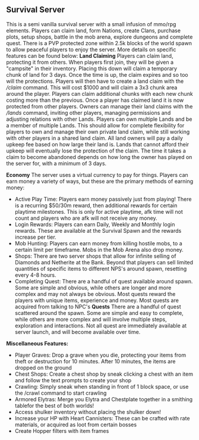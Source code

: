 ## Survival Server
This is a semi vanilla survival server with a small infusion of mmo/rpg elements. Players can claim land, form Nations, create Clans, purchase plots, setup shops, battle in the mob arena, explore dungeons and complete quest. There is a PVP protected zone within 2.5k blocks of the world spawn to allow peaceful players to enjoy the server. More details on specific features can be found below:
**Land Claiming**
Players can claim land, protecting it from others. When players first join, they will be given a "campsite" in their inventory. Placing this down will claim a temporary chunk of land for 3 days. Once the time is up, the claim expires and so too will the protections. Players will then have to create a land claim with the */claim* command. This will cost $1000 and will claim a 3x3 chunk area around the player. Players can claim additional chunks with each new chunk costing more than the previous. Once a player has claimed land it is now protected from other players. Owners can manage their land claims with the */lands* command, inviting other players, managing permissions and adjusting relations with other Lands. Players can own multiple Lands and be a member of multiple Lands. This should allow for complete flexibility for players to own and manage their own private land claim, while still working with other players in a shared land claim. All land owners will pay a daily upkeep fee based on how large their land is. Lands that cannot afford their upkeep will eventually lose the protection of the claim. The time it takes a claim to become abandoned depends on how long the owner has played on the server for, with a minimum of 3 days. 

**Economy**
The server uses a virtual currency to pay for things. Players can earn money a variety of ways, but these are the primary methods of earning money: 
 - Active Play Time: Players earn money passively just from playing! There is a recurring $50/30m reward, then additional rewards for certain playtime milestones. This is only for active playtime, afk time will not count and players who are afk will not receive any money.
 - Login Rewards: Players can earn Daily, Weekly and Monthly login rewards. These are available at the Survival Spawn and the rewards increase per tier.
 - Mob Hunting: Players can earn money from killing hostile mobs, to a certain limit per timeframe. Mobs in the Mob Arena also drop money.
 - Shops: There are two server shops that allow for infinite selling of Diamonds and Netherite at the Bank. Beyond that players can sell limited quantities of specific items  to different NPS's around spawn, resetting every 4-8 hours.
 - Completing Quest: There are a handful of quest available around spawn. Some are simple and obvious, while others are longer and more complex and may not always be obvious. Most quests reward the players with unique items, experience and money. Most quests are acquired from talking to NPC's
**Quests**
There are a handful of quest scattered around the spawn. Some are simple and easy to complete, while others are more complex and will involve multiple steps, exploration and interactions. Not all quest are immediately available at server launch, and will become available over time.

**Miscellaneous Features:**
 - Player Graves: Drop a grave when you die, protecting your items from theft or destruction for 10 minutes. After 10 minutes, the items are dropped on the ground
 - Chest Shops: Create a chest shop by sneak clicking a chest with an item and follow the text prompts to create your shop
 - Crawling: Simply sneak when standing in front of 1 block space, or use the /crawl command to start crawling
 - Armored Elytras: Merge you Elytra and Chestplate together in a smithing tablefor the best of both worlds!
 - Access shulker inventory without placing the shulker down!
 - Increase your HP with Heart Cannisters: These can be crafted with rate materials, or acquired as loot from certain bosses
 - Create Hopper filters with item frames
